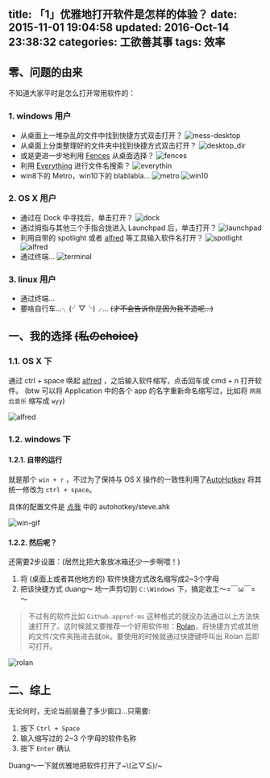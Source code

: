title: 「1」优雅地打开软件是怎样的体验？
date: 2015-11-01 19:04:58
updated: 2016-Oct-14 23:38:32
categories: 工欲善其事
tags: 效率
---

## 零、问题的由来
不知道大家平时是怎么打开常用软件的：

### 1. windows 用户
* 从桌面上一堆杂乱的文件中找到快捷方式双击打开？
![mess-desktop](/blog/imgs/post-1/mess-desktop.png)
* 从桌面上分类整理好的文件夹中找到快捷方式双击打开？
![desktop_dir](/blog/imgs/post-1/desktop_dir.png)
* 或是更进一步地利用 [Fences](http://www.stardock.com/products/fences/) 从桌面选择？
![fences](/blog/imgs/post-1/fences.png)
* 利用 [Everything](http://www.voidtools.com/) 进行文件名搜索？
![everythin](/blog/imgs/post-1/everything.png)
* win8下的 Metro，win10下的 blablabla...
![metro](/blog/imgs/post-1/metro.jpg)
![win10](/blog/imgs/post-1/win10.png)

### 2. OS X 用户

<!-- more -->

* 通过在 Dock 中寻找后，单击打开？
![dock](/blog/imgs/post-1/dock.png)
* 通过拇指与其他三个手指合拢进入 Launchpad 后，单击打开？
![launchpad](/blog/imgs/post-1/launchpad.jpg)
* 利用自带的 spotlight 或者 [alfred](https://www.alfredapp.com/) 等工具输入软件名打开？
![spotlight](/blog/imgs/post-1/spotlight.png)
![alfred](/blog/imgs/post-1/alfred.jpeg)
* 通过终端...
![terminal](/blog/imgs/post-1/terminal.jpg)

### 3. linux 用户
* 通过终端...
* 要啥自行车...╮(╯▽╰)╭... ~~(才不会告诉你是因为我不造呢...)~~

## 一、我的选择 ~~(私のchoice)~~

### 1.1. OS X 下
通过 ctrl + space 唤起 [alfred](https://www.alfredapp.com/) ，之后输入软件缩写，点击回车或 cmd + n
打开软件。
(btw 可以将 Application 中的各个 app 的名字重新命名缩写过，比如将 `网易云音乐` 缩写成 `wyy`)

![alfred](/blog/imgs/post-1/alfred.gif)

### 1.2. windows 下
#### 1.2.1. 自带的运行
就是那个 `win + r` ，不过为了保持与 OS X 操作的一致性利用了[AutoHotkey](http://www.autohotkey.com/) 将其统一修改为 `ctrl + space`。

具体的配置文件是 [点我](https://github.com/BuptStEve/useful-settings) 中的 autohotkey/steve.ahk

![win-gif](/blog/imgs/post-1/win.gif)

#### 1.2.2. 然后呢？
还需要2步设置：(居然比把大象放冰箱还少一步啊喂！)

1. 将 (桌面上或者其他地方的) 软件快捷方式改名缩写成2~3个字母
2. 把该快捷方式 duang～ 地一声剪切到 `C:\Windows` 下，搞定收工～=￣ω￣=～

> 不过有的软件比如 `Github.appref-ms` 这种格式的就没办法通过以上方法快速打开了。这时候就又要推荐一个好用软件啦：[Rolan](http://www.irolan.com/)，将快捷方式或其他的文件/文件夹拖进去就ok。要使用的时候就通过快捷键呼叫出 Rolan 后即可打开。

![rolan](/blog/imgs/post-1/rolan.png)

## 二、综上
无论何时，无论当前层叠了多少窗口...只需要:

1. 按下 `Ctrl + Space`
2. 输入缩写过的 2~3 个字母的软件名称
3. 按下 `Enter` 确认

Duang～一下就优雅地把软件打开了~\\(≧▽≦)/~
